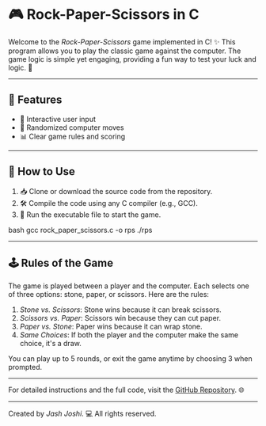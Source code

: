 # 🎮 Rock-Paper-Scissors in C

Welcome to the *Rock-Paper-Scissors* game implemented in C! ✨ This program allows you to play the classic game against the computer. The game logic is simple yet engaging, providing a fun way to test your luck and logic. 🤖

---

## 🌟 Features

- 🎲 Interactive user input
- 🤖 Randomized computer moves
- 📊 Clear game rules and scoring

---

## 🚀 How to Use

1. 📥 Clone or download the source code from the repository.
2. 🛠 Compile the code using any C compiler (e.g., GCC).
3. 🎉 Run the executable file to start the game.

bash
gcc rock_paper_scissors.c -o rps
./rps


---

## 🕹 Rules of the Game

The game is played between a player and the computer. Each selects one of three options: stone, paper, or scissors. Here are the rules:

1. *Stone vs. Scissors*: Stone wins because it can break scissors.
2. *Scissors vs. Paper*: Scissors win because they can cut paper.
3. *Paper vs. Stone*: Paper wins because it can wrap stone.
4. *Same Choices*: If both the player and the computer make the same choice, it's a draw.

You can play up to 5 rounds, or exit the game anytime by choosing 3 when prompted.

---



For detailed instructions and the full code, visit the [GitHub Repository](#). 🌐

---

Created by *Jash Joshi*. 💻 All rights reserved.
